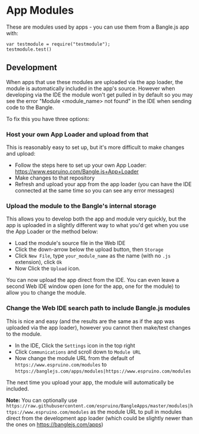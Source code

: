 App Modules
===========

These are modules used by apps - you can use them from a Bangle.js app with:

```
var testmodule = require("testmodule");
testmodule.test()
```

Development
-----------

When apps that use these modules are uploaded via the
app loader, the module is automatically included in the app's source. However
when developing via the IDE the module won't get pulled in by default
so you may see the error "Module <module_name> not found" in the IDE when sending code to the Bangle.

To fix this you have three options:

### Host your own App Loader and upload from that

This is reasonably easy to set up, but it's more difficult to make changes and upload:

* Follow the steps here to set up your own App Loader: https://www.espruino.com/Bangle.js+App+Loader
* Make changes to that repository
* Refresh and upload your app from the app loader (you can have the IDE connected
  at the same time so you can see any error messages)

### Upload the module to the Bangle's internal storage

This allows you to develop both the app and module very quickly, but the app is
uploaded in a slightly different way to what you'd get when you use the App Loader
or the method below:

* Load the module's source file in the Web IDE
* Click the down-arrow below the upload button, then `Storage`
* Click `New File`, type `your_module_name` as the name (with no `.js` extension), click `Ok`
* Now Click the `Upload` icon.

You can now upload the app direct from the IDE. You can even leave a second Web IDE window open
(one for the app, one for the module) to allow you to change the module.

### Change the Web IDE search path to include Bangle.js modules

This is nice and easy (and the results are the same as if the app was
uploaded via the app loader), however you cannot then make/test changes
to the module.

* In the IDE, Click the `Settings` icon in the top right
* Click `Communications` and scroll down to `Module URL`
* Now change the module URL from the default of `https://www.espruino.com/modules`
to `https://banglejs.com/apps/modules|https://www.espruino.com/modules`

The next time you upload your app, the module will automatically be included.

**Note:** You can optionally use `https://raw.githubusercontent.com/espruino/BangleApps/master/modules|https://www.espruino.com/modules`
as the module URL to pull in modules direct from the development app loader (which could be slightly newer than the ones on https://banglejs.com/apps)
